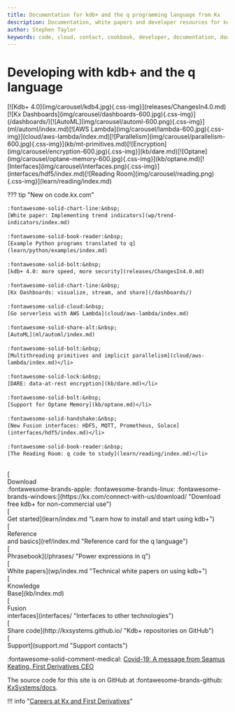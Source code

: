 ```yaml
---
title: Documentation for kdb+ and the q programming language from Kx
description: Documentation, white papers and developer resources for kdb+ and the q programming language
author: Stephen Taylor
keywords: code, cloud, contact, cookbook, developer, documentation, download, fd, first derivatives, github, ide, interface, kdb+, knowledge base, kx, programming, q, reference, support, tutorial, white paper
---
```

# Developing with kdb+ and the q language

<div markdown="1" class="container"><div class="css-carousel">[![Kdb+ 4.0](img/carousel/kdb4.jpg){.css-img}](releases/ChangesIn4.0.md)[![Kx Dashboards](img/carousel/dashboards-600.jpg){.css-img}](/dashboards/)[![AutoML](img/carousel/automl-600.png){.css-img}](ml/automl/index.md)[![AWS Lambda](img/carousel/lambda-600.jpg){.css-img}](cloud/aws-lambda/index.md)[![Parallelism](img/carousel/parallelism-600.jpg){.css-img}](kb/mt-primitives.md)[![Encryption](img/carousel/encryption-600.jpg){.css-img}](kb/dare.md)[![Optane](img/carousel/optane-memory-600.jpg){.css-img}](kb/optane.md)[![Interfaces](img/carousel/interfaces.png){.css-img}](interfaces/hdf5/index.md)[![Reading Room](img/carousel/reading.png){.css-img}](learn/reading/index.md)</div>
</div>

??? tip "New on code.kx.com"

    :fontawesome-solid-chart-line:&nbsp;
    [White paper: Implementing trend indicators](wp/trend-indicators/index.md)

    :fontawesome-solid-book-reader:&nbsp;
    [Example Python programs translated to q](learn/python/examples/index.md)

    :fontawesome-solid-bolt:&nbsp;
    [kdb+ 4.0: more speed, more security](releases/ChangesIn4.0.md)

    :fontawesome-solid-chart-line:&nbsp;
    [Kx Dashboards: visualize, stream, and share](/dashboards/)

    :fontawesome-solid-cloud:&nbsp;
    [Go serverless with AWS Lambda](cloud/aws-lambda/index.md)

    :fontawesome-solid-share-alt:&nbsp;
    [AutoML](ml/automl/index.md)

    :fontawesome-solid-bolt:&nbsp;
    [Multithreading primitives and implicit parallelism](cloud/aws-lambda/index.md)</li>

    :fontawesome-solid-lock:&nbsp;
    [DARE: data-at-rest encryption](kb/dare.md)</li>

    :fontawesome-solid-bolt:&nbsp;
    [Support for Optane Memory](kb/optane.md)</li>

    :fontawesome-solid-handshake:&nbsp;
    [New Fusion interfaces: HDF5, MQTT, Prometheus, Solace](interfaces/hdf5/index.md)</li>

    :fontawesome-solid-book-reader:&nbsp;
    [The Reading Room: q code to study](learn/reading/index.md)</li>


<div style="clear: both">&nbsp;</div>

<div class="kx-flex-grid" markdown="1">
<div>
    [<i class="fas fa-fw fa-download fa-border fa-5x"></i><br/>
    Download<br/>
    :fontawesome-brands-apple:
    :fontawesome-brands-linux:
    :fontawesome-brands-windows:](https://kx.com/connect-with-us/download/  "Download free kdb+ for non-commercial use")
</div>
<div>
    [<i class="fas fa-fw fa-power-off fa-border fa-5x"></i><br/>
    Get started](learn/index.md "Learn how to install and start using kdb+")
</div>
<div>
    [<i class="fas fa-fw fa-book fa-border fa-5x"></i><br/>
    Reference<br>and basics](ref/index.md "Reference card for the q language")
</div>
<div>
    [<i class="fas fa-fw fa-book-reader fa-border fa-5x"></i><br/>
    Phrasebook](/phrases/ "Power expressions in q")
</div>
<!--
<div>
    [<i class="fab fa-fw fa-quora fa-border fa-5x"></i><br/>
    _Q for Mortals_](/q4m3/ "The classic textboox for kdb+, now in its 3rd edition")
</div>
 -->
<div>
    [<i class="far fa-fw fa-map fa-border fa-5x"></i><br/>
    White papers](wp/index.md "Technical white papers on using kdb+")
</div>
<div>
    [<i class="fas fa-fw fa-graduation-cap fa-border fa-5x"></i><br/>
    Knowledge<br/>Base](kb/index.md)
</div>
<div>
    [<i class="fab fa-fw fa-superpowers fa-border fa-5x"></i><br/>
    Fusion<br/>interfaces](interfaces/ "Interfaces to other technologies")
</div>
<div>
    [<i class="fab fa-fw fa-github fa-border fa-5x"></i><br/>
    Share code](http://kxsystems.github.io/ "Kdb+ repositories on GitHub")
</div>
<div>
    [<i class="fas fa-fw fa-life-ring fa-border fa-5x"></i><br/>
    Support](support.md "Support contacts")
</div>
</div>

:fontawesome-solid-comment-medical:
[Covid-19: A message from Seamus Keating, First Derivatives CEO](coronavirus.md)

The source code for this site is on GitHub at
:fontawesome-brands-github:
[KxSystems/docs](https://github.com/kxsystems/docs/).

!!! info "[Careers at Kx and First Derivatives](http://www.firstderivatives.com/careers/)"

